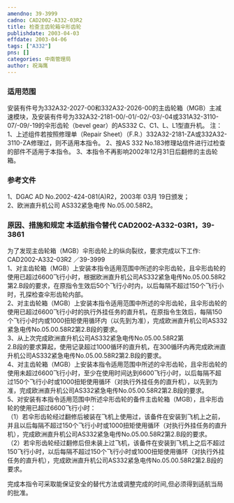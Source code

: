 ```yaml
---
amendno: 39-3999  
cadno: CAD2002-A332-03R2  
title: 检查主齿轮箱伞形齿轮  
publishdate: 2003-04-03  
effdate: 2003-04-06  
tags: ["A332"]  
pns: []  
categories: 中南管理局  
author: 祝海鹰  
---
```

  
### 适用范围  
安装有件号为332A32-2027-00和332A32-2026-00的主齿轮箱（MGB）主减速模块，及安装有件号为332A32-2181-00/-01/-02/-03/-04或331A32-3110-07/-09/-19的伞形齿轮（bevel gear）的AS332 C、C1、L、L1型直升机。
注：1、上述组件若按照修理单（Repair Sheet）（F.R.）332A32-2181-ZA或332A32-3110-ZA修理过，则不适用本指令。 2、按AS 332 No.183修理站信件进行过检查的部件不适用于本指令。         3、本指令不再影响2002年12月31日后翻修的主齿轮箱。  
  
<!--more-->  
### 参考文件  
1、DGAC AD No.2002-424-081(A)R2，2003年 03月 19日颁发；  
 2、欧洲直升机公司 AS332紧急电传 No.05.00.58R2。  
  
### 原因、措施和规定 本适航指令替代 CAD2002-A332-03R1，39-3861  
为了发现主齿轮箱（MGB）伞形齿轮上的纵向裂纹，要求完成以下工作:  
       CAD2002-A332-03R2   ／39-3999  
    1、对主齿轮箱（MGB）上安装本指令适用范围中所述的伞形齿轮，且伞形齿轮的使用已超过6600飞行小时，根据欧洲直升机公司AS332紧急电传No.05.00.58R2第2.B段的要求，在原指令生效后50个飞行小时内，以后每隔不超过150个飞行小时，孔探检查伞形齿轮内部。  
    2、对主齿轮箱（MGB）上安装本指令适用范围中所述的伞形齿轮，且伞形齿轮的使用已超过6600飞行小时的执行外挂任务的直升机，在原指令生效后，每隔150个飞行小时内或1000扭矩使用循环内（以先到为准），完成欧洲直升机公司AS332紧急电传No.05.00.58R2第2.B段的要求。  
    3、从上次完成欧洲直升机公司AS332紧急电传No.05.00.58R2第  
2.B段的要求算起，使用记录超过1000循环的直升机，在300循环内再完成欧洲直升机公司AS332紧急电传No.05.00.58R2第2.B段的要求。  
    4、对主齿轮箱（MGB）上安装本指令适用范围中所述的伞形齿轮，且伞形齿轮的使用未超过6600飞行小时，至少在使用时间达到6600飞行小时，以后每隔不超过150个飞行小时或1000扭矩使用循环（对执行外挂任务的直升机），以先到为准，完成欧洲直升机公司AS332紧急电传No.05.00.58R2第2.B段的要求。  
    5、对安装有本指令适用范围中所述伞形齿轮的备件主齿轮箱（MGB），且伞形齿轮的使用已超过6600飞行小时：  
      （1）若伞形齿轮经过翻修后被装在飞机上使用过，该备件在安装到飞机上之前，并且以后每隔不超过150个飞行小时或1000扭矩使用循环（对执行外挂任务的直升机），完成欧洲直升机公司AS332紧急电传No.05.00.58R2第2.B段的要求。  
      （2）若伞形齿轮经过翻修后但未装上过飞机，该备件在安装到飞机上之后不超过150飞行小时，以后每隔不超过150个飞行小时或1000扭矩使用循环（对执行外挂任务的直升机），完成欧洲直升机公司AS332紧急电传No.05.00.58R2第2.B段的要求。  
  
完成本指令可采取能保证安全的替代方法或调整完成的时间,但必须得到适航当局的批准。  
